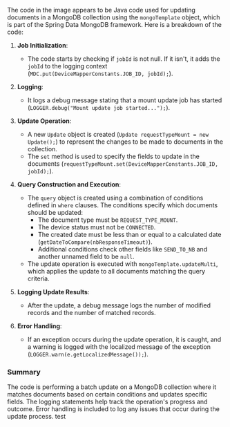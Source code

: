 The code in the image appears to be Java code used for updating documents in a MongoDB collection using the `mongoTemplate` object, which is part of the Spring Data MongoDB framework. Here is a breakdown of the code:

1. **Job Initialization**:
   - The code starts by checking if `jobId` is not null. If it isn't, it adds the `jobId` to the logging context (`MDC.put(DeviceMapperConstants.JOB_ID, jobId);`).

2. **Logging**:
   - It logs a debug message stating that a mount update job has started (`LOGGER.debug("Mount update job started...");`).

3. **Update Operation**:
   - A new `Update` object is created (`Update requestTypeMount = new Update();`) to represent the changes to be made to documents in the collection.
   - The `set` method is used to specify the fields to update in the documents (`requestTypeMount.set(DeviceMapperConstants.JOB_ID, jobId);`).

4. **Query Construction and Execution**:
   - The `query` object is created using a combination of conditions defined in `where` clauses. The conditions specify which documents should be updated:
     - The document type must be `REQUEST_TYPE_MOUNT`.
     - The device status must not be `CONNECTED`.
     - The created date must be less than or equal to a calculated date (`getDateToCompare(nbResponseTimeout)`).
     - Additional conditions check other fields like `SEND_TO_NB` and another unnamed field to be `null`.
   - The update operation is executed with `mongoTemplate.updateMulti`, which applies the update to all documents matching the query criteria.

5. **Logging Update Results**:
   - After the update, a debug message logs the number of modified records and the number of matched records.

6. **Error Handling**:
   - If an exception occurs during the update operation, it is caught, and a warning is logged with the localized message of the exception (`LOGGER.warn(e.getLocalizedMessage());`).

### Summary
The code is performing a batch update on a MongoDB collection where it matches documents based on certain conditions and updates specific fields. The logging statements help track the operation's progress and outcome. Error handling is included to log any issues that occur during the update process.
test
